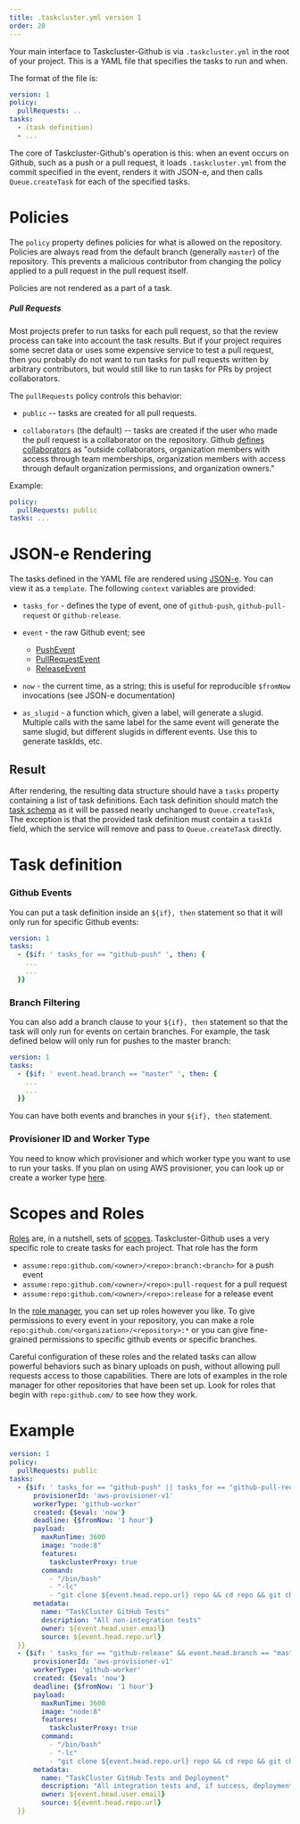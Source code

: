 ```yaml
---
title: .taskcluster.yml version 1
order: 20
---
```


Your main interface to Taskcluster-Github is via `.taskcluster.yml` in the root
of your project. This is a YAML file that specifies the tasks to run and when.

The format of the file is:

```yaml
version: 1
policy:
  pullRequests: ..
tasks:
  - (task definition)
  - ...
```

The core of Taskcluster-Github's operation is this: when an event occurs on Github, such as a push or a pull request, it loads `.taskcluster.yml` from the commit specified in the event, renders it with JSON-e, and then calls `Queue.createTask` for each of the specified tasks.

# Policies

The `policy` property defines policies for what is allowed on the repository. Policies are always read from the default branch (generally `master`) of the repository. This prevents a malicious contributor from changing the policy applied to a pull request in the pull request itself.

Policies are not rendered as a part of a task.

##### Pull Requests

Most projects prefer to run tasks for each pull request, so that the review process can take into account the task results. But if your project requires some secret data or uses some expensive service to test a pull request, then you probably do not want to run tasks for pull requests written by arbitrary contributors, but would still like to run tasks for PRs by project collaborators.

The `pullRequests` policy controls this behavior:

* `public` -- tasks are created for all pull requests.

* `collaborators` (the default) -- tasks are created if the user who made the pull request is a collaborator on the repository.
Github [defines
  collaborators](https://developer.github.com/v3/repos/collaborators/#list-collaborators) as "outside collaborators, organization members with access through team memberships, organization members with access through default organization permissions, and organization owners."

Example:
```yaml
policy:
  pullRequests: public
tasks: ...
```

# JSON-e Rendering

The tasks defined in the YAML file are rendered using
[JSON-e](https://github.com/taskcluster/json-e). You can view it as a `template`. The following `context` variables are provided:

* `tasks_for` - defines the type of event, one of `github-push`,
  `github-pull-request` or `github-release`.

* `event` - the raw Github event; see
  * [PushEvent](https://developer.github.com/v3/activity/events/types/#pushevent)
  * [PullRequestEvent](https://developer.github.com/v3/activity/events/types/#pullrequestevent)
  * [ReleaseEvent](https://developer.github.com/v3/activity/events/types/#releaseevent)

* `now` - the current time, as a string; this is useful for reproducible `$fromNow` invocations (see JSON-e documentation)

* `as_slugid` - a function which, given a label, will generate a slugid. Multiple calls with the same label for the same event will generate the same slugid, but different slugids in different events.  Use this to generate taskIds, etc.

## Result

After rendering, the resulting data structure should have a `tasks` property containing a list of task definitions. Each task definition should match the [task
schema](https://docs.taskcluster.net/reference/platform/taskcluster-queue/docs/task-schema) as it will be passed nearly unchanged to `Queue.createTask`, The exception is that the provided task definition must contain a `taskId` field, which the service will remove and pass to `Queue.createTask` directly.

# Task definition
 
### Github Events

You can put a task definition inside an `${if}, then` statement so that it will only run for specific Github events:

```yaml
version: 1
tasks:
  - {$if: ' tasks_for == "github-push" ', then: {
    ...
    ...
  }}
```

### Branch Filtering

You can also add a branch clause to your `${if}, then` statement so that the task will only run for events on certain branches. For example, the task defined below will only run for pushes to the master branch:

```yaml
version: 1
tasks:
  - {$if: ' event.head.branch == "master" ', then: {
    ...
    ...
  }}
```

You can have both events and branches in your `${if}, then` statement.

### Provisioner ID and Worker Type

You need to know which provisioner and which worker type you want to use to run your tasks. If you plan on using AWS provisioner, you can look up or create a worker type [here](https://tools.taskcluster.net/aws-provisioner/).

# Scopes and Roles

[Roles](https://docs.taskcluster.net/manual/design/apis/hawk/roles) are, in a nutshell, sets of [scopes](https://docs.taskcluster.net/reference/platform/taskcluster-auth/docs/scopes). Taskcluster-Github uses a very specific role to create tasks for each project.  That role has the form
* `assume:repo:github.com/<owner>/<repo>:branch:<branch>` for a push event
* `assume:repo:github.com/<owner>/<repo>:pull-request` for a pull request
* `assume:repo:github.com/<owner>/<repo>:release` for a release event

In the [role manager](https://tools.taskcluster.net/auth/roles/), you can set up roles however you like. To give permissions to every event in your repository, you can make a role `repo:github.com/<organization>/<repository>:*` or you can give fine-grained permissions to specific github events or specific branches.

Careful configuration of these roles and the related tasks can allow powerful behaviors such as binary uploads on push, without allowing pull requests access to those capabilities. There are lots of examples in the role manager for other repositories that have been set up. Look for roles that begin with `repo:github.com/` to see how they work.

# Example

```yaml
version: 1
policy:
  pullRequests: public
tasks:
  - {$if: ' tasks_for == "github-push" || tasks_for == "github-pull-request"  && event.head.branch != "master" ', then: {
      provisionerId: 'aws-provisioner-v1'
      workerType: 'github-worker'
      created: {$eval: 'now'}
      deadline: {$fromNow: '1 hour'}
      payload:
        maxRunTime: 3600
        image: "node:8"
        features:
          taskclusterProxy: true
        command:
          - "/bin/bash"
          - "-lc"
          - "git clone ${event.head.repo.url} repo && cd repo && git checkout ${event.head.sha} && yarn global add node-gyp && yarn && yarn test"
      metadata:
        name: "TaskCluster GitHub Tests"
        description: "All non-integration tests"
        owner: ${event.head.user.email}
        source: ${event.head.repo.url}
  }}
  - {$if: ' tasks_for == "github-release" && event.head.branch == "master" ', then: {
      provisionerId: 'aws-provisioner-v1'
      workerType: 'github-worker'
      created: {$eval: 'now'}
      deadline: {$fromNow: '1 hour'}
      payload:
        maxRunTime: 3600
        image: "node:8"
        features:
          taskclusterProxy: true
        command:
          - "/bin/bash"
          - "-lc"
          - "git clone ${event.head.repo.url} repo && cd repo && git checkout ${event.head.sha} && yarn global add node-gyp && yarn && yarn integration test && node deploy-script.js"
      metadata:
        name: "TaskCluster GitHub Tests and Deployment"
        description: "All integration tests and, if success, deployment"
        owner: ${event.head.user.email}
        source: ${event.head.repo.url}
  }}
```
